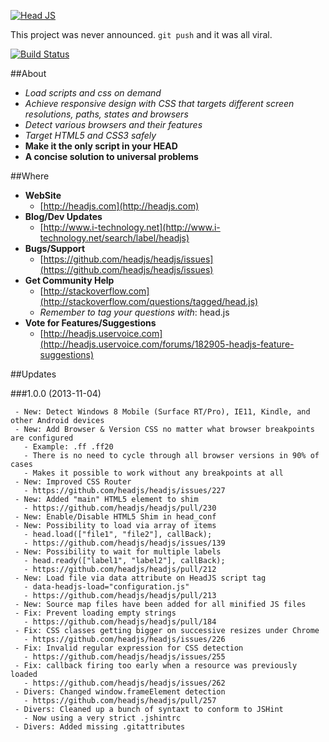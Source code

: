 [![Head JS](http://headjs.com/site/assets/img/logo-big.png)](http://headjs.com)

This project was never announced. `git push` and it was all viral.

[![Build Status](https://travis-ci.org/headjs/headjs.png?branch=master)](https://travis-ci.org/headjs/headjs)

##About
  * _Load scripts and css on demand_
  * _Achieve responsive design with CSS that targets different screen resolutions, paths, states and browsers_
  * _Detect various browsers and their features_
  * _Target HTML5 and CSS3 safely_
  * __Make it the only script in your HEAD__
  * __A concise solution to universal problems__


##Where
* __WebSite__
  * [http://headjs.com](http://headjs.com)
* __Blog/Dev Updates__
  * [http://www.i-technology.net](http://www.i-technology.net/search/label/headjs)
* __Bugs/Support__
  * [https://github.com/headjs/headjs/issues](https://github.com/headjs/headjs/issues)
* __Get Community Help__
  * [http://stackoverflow.com](http://stackoverflow.com/questions/tagged/head.js)
  * _Remember to tag your questions with_: head.js
* __Vote for Features/Suggestions__
  * [http://headjs.uservoice.com](http://headjs.uservoice.com/forums/182905-headjs-feature-suggestions)

##Updates

###1.0.0 (2013-11-04)

	 - New: Detect Windows 8 Mobile (Surface RT/Pro), IE11, Kindle, and other Android devices
	 - New: Add Browser & Version CSS no matter what browser breakpoints are configured
	   - Example: .ff .ff20
	   - There is no need to cycle through all browser versions in 90% of cases
	   - Makes it possible to work without any breakpoints at all
	 - New: Improved CSS Router
	   - https://github.com/headjs/headjs/issues/227
	 - New: Added "main" HTML5 element to shim
	   - https://github.com/headjs/headjs/pull/230
	 - New: Enable/Disable HTML5 Shim in head_conf
	 - New: Possibility to load via array of items
	   - head.load(["file1", "file2"], callBack);
	   - https://github.com/headjs/headjs/issues/139
	 - New: Possibility to wait for multiple labels
	   - head.ready(["label1", "label2"], callBack);
	   - https://github.com/headjs/headjs/pull/212
	 - New: Load file via data attribute on HeadJS script tag
	   - data-headjs-load="configuration.js"
	   - https://github.com/headjs/headjs/pull/213
	 - New: Source map files have been added for all minified JS files
	 - Fix: Prevent loading empty strings
	   - https://github.com/headjs/headjs/pull/184
	 - Fix: CSS classes getting bigger on successive resizes under Chrome
	   - https://github.com/headjs/headjs/issues/226 
	 - Fix: Invalid regular expression for CSS detection
	   - https://github.com/headjs/headjs/issues/255
	 - Fix: callback firing too early when a resource was previously loaded
	   - https://github.com/headjs/headjs/issues/262
	 - Divers: Changed window.frameElement detection
	   - https://github.com/headjs/headjs/pull/257
	 - Divers: Cleaned up a bunch of syntaxt to conform to JSHint
	   - Now using a very strict .jshintrc
	 - Divers: Added missing .gitattributes
